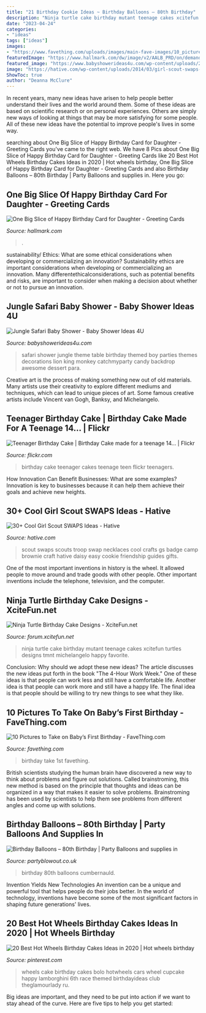 ```yaml
---
title: "21 Birthday Cookie Ideas ~ Birthday Balloons – 80th Birthday"
description: "Ninja turtle cake birthday mutant teenage cakes xcitefun turtles designs tmnt michelangelo happy favorite"
date: "2023-04-24"
categories:
- "ideas"
tags: ["ideas"]
images:
- "https://www.favething.com/uploads/images/main-fave-images/10_pictures_to_take_on_baby_s_first_birthday-2.jpg"
featuredImage: "https://www.hallmark.com/dw/image/v2/AALB_PRD/on/demandware.static/-/Sites-hallmark-master/default/dw724a51c7/images/finished-goods/One-Big-Slice-of-Happy-Birthday-Card-for-Daughter-root-239LGH1111_PV.1.LGH1111.jpg_Source_Image.jpg"
featured_image: "https://www.babyshowerideas4u.com/wp-content/uploads/2014/04/Jungle-Safari-Baby-Shower-table.jpg"
image: "https://hative.com/wp-content/uploads/2014/03/girl-scout-swaps-ideas/13-troop-necklaces-girl-scout-swaps.jpg"
ShowToc: true
author: "Deanna McClure"
---
```



In recent years, many new ideas have arisen to help people better understand their lives and the world around them. Some of these ideas are based on scientific research or on personal experiences. Others are simply new ways of looking at things that may be more satisfying for some people. All of these new ideas have the potential to improve people's lives in some way.

	

		
searching about One Big Slice of Happy Birthday Card for Daughter - Greeting Cards you've came to the right web. We have 8 Pics about One Big Slice of Happy Birthday Card for Daughter - Greeting Cards like 20 Best Hot Wheels Birthday Cakes Ideas in 2020 | Hot wheels birthday, One Big Slice of Happy Birthday Card for Daughter - Greeting Cards and also Birthday Balloons – 80th Birthday | Party Balloons and supplies in. Here you go:
		
    
## One Big Slice Of Happy Birthday Card For Daughter - Greeting Cards

<img loading=lazy src="https://www.hallmark.com/dw/image/v2/AALB_PRD/on/demandware.static/-/Sites-hallmark-master/default/dw724a51c7/images/finished-goods/One-Big-Slice-of-Happy-Birthday-Card-for-Daughter-root-239LGH1111_PV.1.LGH1111.jpg_Source_Image.jpg" onerror="this.onerror=null;this.src='https://tse3.mm.bing.net/th?id=OIP.MgoaVdXR5yoaqoJsQdIK_wHaKz&amp;pid=15.1';" alt="One Big Slice of Happy Birthday Card for Daughter - Greeting Cards">

_Source: hallmark.com_

>. 

	

sustainability/ Ethics: What are some ethical considerations when developing or commercializing an innovation?
Sustainability ethics are important considerations when developing or commercializing an innovation. Many differentethicalconsiderations, such as potential benefits and risks, are important to consider when making a decision about whether or not to pursue an innovation.

    
## Jungle Safari Baby Shower - Baby Shower Ideas 4U

<img loading=lazy src="https://www.babyshowerideas4u.com/wp-content/uploads/2014/04/Jungle-Safari-Baby-Shower-table.jpg" onerror="this.onerror=null;this.src='https://tse1.mm.bing.net/th?id=OIP.mQv8VRwo4039R8VjU1ttfQAAAA&amp;pid=15.1';" alt="Jungle Safari Baby Shower - Baby Shower Ideas 4U">

_Source: babyshowerideas4u.com_

>safari shower jungle theme table birthday themed boy parties themes decorations lion king monkey catchmyparty candy backdrop awesome dessert para. 

	

Creative art is the process of making something new out of old materials. Many artists use their creativity to explore different mediums and techniques, which can lead to unique pieces of art. Some famous creative artists include Vincent van Gogh, Banksy, and Michelangelo.

    
## Teenager Birthday Cake | Birthday Cake Made For A Teenage 14… | Flickr

<img loading=lazy src="https://c1.staticflickr.com/7/6025/6009223671_46e3022bdd_b.jpg" onerror="this.onerror=null;this.src='https://tse1.mm.bing.net/th?id=OIP.UpQ3HpeLXU_yf8rMxx1ktAHaNK&amp;pid=15.1';" alt="Teenager Birthday Cake | Birthday Cake made for a teenage 14… | Flickr">

_Source: flickr.com_

>birthday cake teenager cakes teenage teen flickr teenagers. 

	

How Innovation Can Benefit Businesses: What are some examples?
Innovation is key to businesses because it can help them achieve their goals and achieve new heights.

    
## 30+ Cool Girl Scout SWAPS Ideas - Hative

<img loading=lazy src="https://hative.com/wp-content/uploads/2014/03/girl-scout-swaps-ideas/13-troop-necklaces-girl-scout-swaps.jpg" onerror="this.onerror=null;this.src='https://tse2.mm.bing.net/th?id=OIP.lG-xGAPb1MoHzTXFi6kv8AHaJ4&amp;pid=15.1';" alt="30+ Cool Girl Scout SWAPS Ideas - Hative">

_Source: hative.com_

>scout swaps scouts troop swap necklaces cool crafts gs badge camp brownie craft hative daisy easy cookie friendship guides gifts. 

	

One of the most important inventions in history is the wheel. It allowed people to move around and trade goods with other people. Other important inventions include the telephone, television, and the computer.

    
## Ninja Turtle Birthday Cake Designs - XciteFun.net

<img loading=lazy src="https://img.xcitefun.net/users/2015/01/372356,xcitefun-ninja-turtle-cakes-4.jpg" onerror="this.onerror=null;this.src='https://tse4.mm.bing.net/th?id=OIP.RCwbMOIt2bWt1KJFh5Qq2QHaJ6&amp;pid=15.1';" alt="Ninja Turtle Birthday Cake Designs - XciteFun.net">

_Source: forum.xcitefun.net_

>ninja turtle cake birthday mutant teenage cakes xcitefun turtles designs tmnt michelangelo happy favorite. 

	

Conclusion: Why should we adopt these new ideas?
The article discusses the new ideas put forth in the book "The 4-Hour Work Week." One of these ideas is that people can work less and still have a comfortable life. Another idea is that people can work more and still have a happy life. The final idea is that people should be willing to try new things to see what they like.

    
## 10 Pictures To Take On Baby’s First Birthday - FaveThing.com

<img loading=lazy src="https://www.favething.com/uploads/images/main-fave-images/10_pictures_to_take_on_baby_s_first_birthday-2.jpg" onerror="this.onerror=null;this.src='https://tse1.mm.bing.net/th?id=OIP.rmIb57mqCoQDzlwpd3Q-zwHaKX&amp;pid=15.1';" alt="10 Pictures to Take on Baby’s First Birthday - FaveThing.com">

_Source: favething.com_

>birthday take 1st favething. 

	

British scientists studying the human brain have discovered a new way to think about problems and figure out solutions. Called brainstroming, this new method is based on the principle that thoughts and ideas can be organized in a way that makes it easier to solve problems. Brainstroming has been used by scientists to help them see problems from different angles and come up with solutions.

    
## Birthday Balloons – 80th Birthday | Party Balloons And Supplies In

<img loading=lazy src="http://www.partyblowout.co.uk/wp-content/gallery/80th-birthday-1/2016-06-11-17.52.57-1.jpg" onerror="this.onerror=null;this.src='https://tse3.mm.bing.net/th?id=OIP.2XH-E9yEJnJ4DpYh7koEaAAAAA&amp;pid=15.1';" alt="Birthday Balloons – 80th Birthday | Party Balloons and supplies in">

_Source: partyblowout.co.uk_

>birthday 80th balloons cumbernauld. 

	

Invention Yields New Technologies
An invention can be a unique and powerful tool that helps people do their jobs better. In the world of technology, inventions have become some of the most significant factors in shaping future generations' lives.

    
## 20 Best Hot Wheels Birthday Cakes Ideas In 2020 | Hot Wheels Birthday

<img loading=lazy src="https://i.pinimg.com/736x/5f/94/fc/5f94fc4123a235396b9cdddebe404584.jpg" onerror="this.onerror=null;this.src='https://tse4.mm.bing.net/th?id=OIP.NWCFA7Z6GVU8F5TDnQlavAHaJ7&amp;pid=15.1';" alt="20 Best Hot Wheels Birthday Cakes Ideas in 2020 | Hot wheels birthday">

_Source: pinterest.com_

>wheels cake birthday cakes bolo hotwheels cars wheel cupcake happy lamborghini 6th race themed birthdayideas club theglamourlady ru. 

	

Big ideas are important, and they need to be put into action if we want to stay ahead of the curve. Here are five tips to help you get started: 

